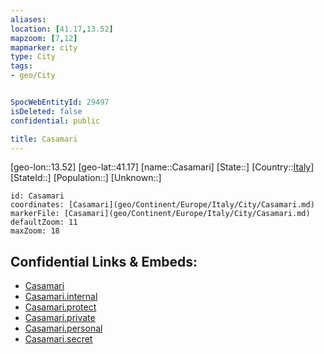 ```yaml
---
aliases: 
location: [41.17,13.52]
mapzoom: [7,12] 
mapmarker: city 
type: City
tags:
- geo/City


SpocWebEntityId: 29497
isDeleted: false
confidential: public

title: Casamari
---
```

[geo-lon::13.52]
[geo-lat::41.17]
[name::Casamari]
[State::]
[Country::[Italy](geo/Continent/Europe/Italy.md)]
[StateId::]
[Population::]
[Unknown::]


```leaflet
id: Casamari
coordinates: [Casamari](geo/Continent/Europe/Italy/City/Casamari.md)
markerFile: [Casamari](geo/Continent/Europe/Italy/City/Casamari.md)
defaultZoom: 11 
maxZoom: 18
```


## Confidential Links & Embeds: 
- [Casamari](../../../../../../_public/geo/Continent/Europe/Italy/City/Casamari.md) 
- [Casamari.internal](../../../../../../_internal/geo/Continent/Europe/Italy/City/Casamari.internal.md) 
- [Casamari.protect](../../../../../../_protect/geo/Continent/Europe/Italy/City/Casamari.protect.md) 
- [Casamari.private](../../../../../../_private/geo/Continent/Europe/Italy/City/Casamari.private.md) 
- [Casamari.personal](../../../../../../_personal/geo/Continent/Europe/Italy/City/Casamari.personal.md) 
- [Casamari.secret](../../../../../../_secret/geo/Continent/Europe/Italy/City/Casamari.secret.md) 

